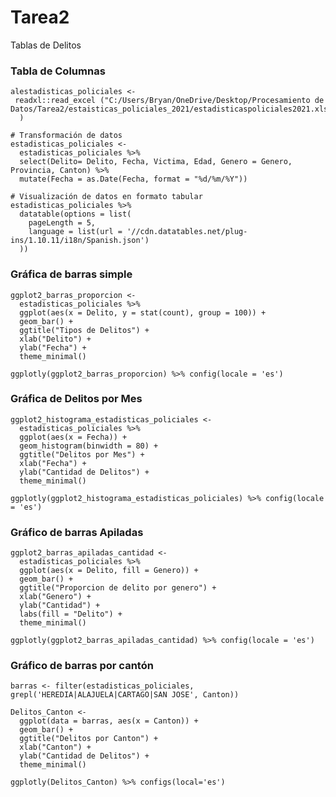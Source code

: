 # Tarea2
Tablas de Delitos
### Tabla de Columnas  
```{r # Importación de datos}
alestadisticas_policiales <-
 readxl::read_excel ("C:/Users/Bryan/OneDrive/Desktop/Procesamiento de Datos/Tarea2/estaisticas_policiales_2021/estadisticaspoliciales2021.xls"
  )

# Transformación de datos 
estadisticas_policiales <-
  estadisticas_policiales %>%     
  select(Delito= Delito, Fecha, Victima, Edad, Genero = Genero, Provincia, Canton) %>%  
  mutate(Fecha = as.Date(Fecha, format = "%d/%m/%Y"))

# Visualización de datos en formato tabular
estadisticas_policiales %>%  
  datatable(options = list(
    pageLength = 5,
    language = list(url = '//cdn.datatables.net/plug-ins/1.10.11/i18n/Spanish.json')
  ))
```

### Gráfica de barras simple  

```{r ggplotly - Gráfico de barras simples}
ggplot2_barras_proporcion <-
  estadisticas_policiales %>%  
  ggplot(aes(x = Delito, y = stat(count), group = 100)) +
  geom_bar() +
  ggtitle("Tipos de Delitos") +
  xlab("Delito") +
  ylab("Fecha") +
  theme_minimal()

ggplotly(ggplot2_barras_proporcion) %>% config(locale = 'es')
```


### Gráfica de Delitos por Mes  

```{r}
ggplot2_histograma_estadisticas_policiales <-
  estadisticas_policiales %>%  
  ggplot(aes(x = Fecha)) +
  geom_histogram(binwidth = 80) + 
  ggtitle("Delitos por Mes") +
  xlab("Fecha") +
  ylab("Cantidad de Delitos") +
  theme_minimal()

ggplotly(ggplot2_histograma_estadisticas_policiales) %>% config(locale = 'es')  
```
### Gráfico de barras Apiladas  

```{r Gráfico de barras apiladas de cantidades}
ggplot2_barras_apiladas_cantidad <-
  estadisticas_policiales %>%
  ggplot(aes(x = Delito, fill = Genero)) +
  geom_bar() +
  ggtitle("Proporcion de delito por genero") +
  xlab("Genero") +
  ylab("Cantidad") +
  labs(fill = "Delito") +
  theme_minimal()

ggplotly(ggplot2_barras_apiladas_cantidad) %>% config(locale = 'es')
```


### Gráfico de barras por cantón  

```{r}
barras <- filter(estadisticas_policiales, grepl('HEREDIA|ALAJUELA|CARTAGO|SAN JOSE', Canton))

Delitos_Canton <-
  ggplot(data = barras, aes(x = Canton)) +
  geom_bar() +
  ggtitle("Delitos por Canton") +
  xlab("Canton") +
  ylab("Cantidad de Delitos") +
  theme_minimal()

ggplotly(Delitos_Canton) %>% configs(local='es')
```
